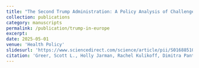 ```yaml
---
title: "The Second Trump Administration: A Policy Analysis of Challenges and Opportunities for European Health Policymakers"
collection: publications
category: manuscripts
permalink: /publication/trump-in-europe
excerpt: 
date: 2025-05-01
venue: 'Health Policy'
slidesurl: 'https://www.sciencedirect.com/science/article/pii/S016885102500106X'
citation: 'Greer, Scott L., Holly Jarman, Rachel Kulikoff, Dimitra Panteli, Ewout van Ginneken, and Matthias Wismar. &quot;The second Trump administration: A policy analysis of challenges and opportunities for European health policymakers.&quot; <i>Health Policy</i>.(2025): 105350.'
---
```

